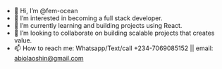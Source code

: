- 👋 Hi, I’m @fem-ocean
- 👀 I’m interested in becoming a full stack developer.
- 🌱 I’m currently learning and building projects using React.
- 💞️ I’m looking to collaborate on building scalable projects that creates value.
- 📫 How to reach me: Whatsapp/Text/call +234-7069085152 || email: abiolaoshin@gmail.com

<!---
fem-ocean/fem-ocean is a ✨ special ✨ repository because its `README.md` (this file) appears on your GitHub profile.
You can click the Preview link to take a look at your changes.
--->
